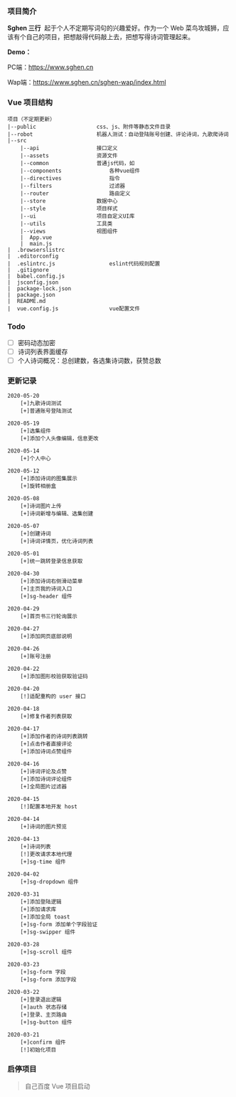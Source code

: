 ### 项目简介

**Sghen 三行**&nbsp;&nbsp;起于个人不定期写词句的兴趣爱好。作为一个 Web 菜鸟攻城狮，应该有个自己的项目，把想敲得代码敲上去，把想写得诗词管理起来。

**Demo：**

PC端：https://www.sghen.cn

Wap端：https://www.sghen.cn/sghen-wap/index.html

### Vue 项目结构

```
项目（不定期更新）
|--public					css、js、附件等静态文件目录
|--robot 					机器人测试：自动登陆账号创建、评论诗词，九歌爬诗词
|--src
	|--api   				接口定义
	|--assets				资源文件
	|--common				普通js代码，如
	|--components				各种vue组件
	|--directives				指令
	|--filters   				过滤器
	|--router    				路由定义
	|--store 				数据中心
	|--style 				项目样式
	|--ui					项目自定义UI库
	|--utils 				工具类
	|--views 				视图组件
	|  App.vue
	|  main.js
|  .browserslistrc
|  .editorconfig
|  .eslintrc.js  				eslint代码规则配置
|  .gitignore
|  babel.config.js
|  jsconfig.json
|  package-lock.json
|  package.json
|  README.md
|  vue.config.js 				vue配置文件
```

### Todo

- [ ] 密码动态加密
- [ ] 诗词列表界面缓存
- [ ] 个人诗词概况：总创建数，各选集诗词数，获赞总数

### 更新记录
```
2020-05-20
	[+]九歌诗词测试
	[+]普通账号登陆测试
	
2020-05-19
	[+]选集组件
	[+]添加个人头像编辑，信息更改

2020-05-14
	[+]个人中心

2020-05-12
	[+]添加诗词的图集展示
	[+]旋转相册盒

2020-05-08
	[+]诗词图片上传
	[+]诗词新增与编辑、选集创建

2020-05-07
	[+]创建诗词
	[+]诗词详情页，优化诗词列表

2020-05-01
	[+]统一跳转登录信息获取

2020-04-30
	[+]添加诗词右侧滑动菜单
	[+]主页我的诗词入口
	[+]sg-header 组件

2020-04-29
	[+]首页书三行轮询展示

2020-04-27
	[+]添加网页底部说明

2020-04-26
	[+]账号注册

2020-04-22
	[+]添加图形校验获取验证码

2020-04-20
	[!]适配重构的 user 接口

2020-04-18
	[+]修复作者列表获取

2020-04-17
	[+]添加作者的诗词列表跳转
	[+]点击作者直接评论
	[+]添加诗词点赞组件

2020-04-16
	[+]诗词评论及点赞
	[+]添加诗词评论组件
	[+]全局图片过滤器

2020-04-15
	[!]配置本地开发 host

2020-04-14
	[+]诗词的图片预览

2020-04-13
	[+]诗词列表
	[!]更改请求本地代理
	[+]sg-time 组件

2020-04-02
	[+]sg-dropdown 组件

2020-03-31
	[+]添加登陆逻辑
	[+]添加请求库
	[+]添加全局 toast
	[+]sg-form 添加单个字段验证
	[+]sg-swipper 组件

2020-03-28
	[+]sg-scroll 组件

2020-03-23
	[+]sg-form 字段
	[+]sg-form 添加字段

2020-03-22
	[+]登录退出逻辑
	[+]auth 状态存储
	[+]登录、主页路由
	[+]sg-button 组件

2020-03-21
	[+]confirm 组件
	[!]初始化项目
```

### 启停项目

> 自己百度 Vue 项目启动
